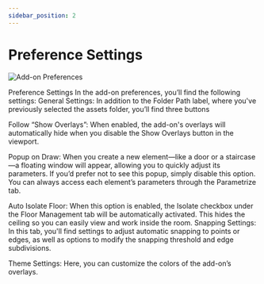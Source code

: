 ```yaml
---
sidebar_position: 2
---
```


# Preference Settings

![Add-on Preferences](/assets/images/addon_prefs_3.png)

Preference Settings
In the add-on preferences, you’ll find the following settings:
General Settings:
 In addition to the Folder Path label, where you've previously selected the assets folder, you’ll find three buttons

Follow “Show Overlays”: When enabled, the add-on's overlays will automatically hide when you disable the Show Overlays button in the viewport.


Popup on Draw: When you create a new element—like a door or a staircase—a floating window will appear, allowing you to quickly adjust its parameters. If you’d prefer not to see this popup, simply disable this option. You can always access each element’s parameters through the Parametrize tab.


Auto Isolate Floor: When this option is enabled, the Isolate checkbox under the Floor Management tab will be automatically activated. This hides the ceiling so you can easily view and work inside the room.
Snapping Settings:
In this tab, you'll find settings to adjust automatic snapping to points or edges, as well as options to modify the snapping threshold and edge subdivisions.

Theme Settings:
Here, you can customize the colors of the add-on’s overlays.
